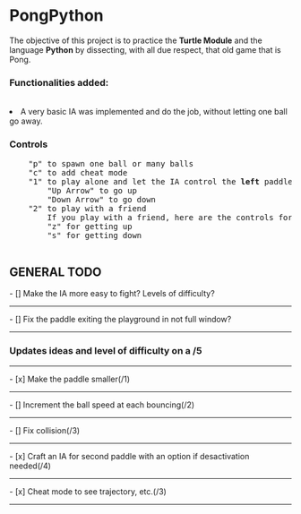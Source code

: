 <h1>PongPython</h1>
The objective of this project is to practice the <b>Turtle Module</b> and the language <b>Python</b> by dissecting, with all due respect, that old game that is Pong. 

<h3>Functionalities added: </h3><br>
<li>A very basic IA was implemented and do the job, without letting one ball go away.


<h3>Controls</h3>
<pre>
    "p" to spawn one ball or many balls
    "c" to add cheat mode
    "1" to play alone and let the IA control the <b>left</b> paddle
        "Up Arrow" to go up
        "Down Arrow" to go down
    "2" to play with a friend
        If you play with a friend, here are the controls for the left paddle:
        "z" for getting up
        "s" for getting down
 </pre>


<h2>GENERAL TODO</h2>
- [] Make the IA more easy to fight? Levels of difficulty?
<hr>
- [] Fix the paddle exiting the playground in not full window?


<hr>
<h3>Updates ideas and level of difficulty on a /5</h3>
<hr>
- [x] Make the paddle smaller(/1)
<hr>
- [] Increment the ball speed at each bouncing(/2)
<hr>
- [] Fix collision(/3)
<hr>
- [x] Craft an IA for second paddle with an option if desactivation needed(/4)
<hr>
- [x] Cheat mode to see trajectory, etc.(/3)
<hr>
